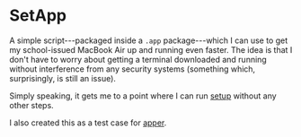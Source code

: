 # SetApp
A simple script---packaged inside a `.app` package---which I can use to get my school-issued MacBook Air up and running even faster. The idea is that I don't have to worry about getting a terminal downloaded and running without interference from any security systems (something which, surprisingly, is still an issue).

Simply speaking, it gets me to a point where I can run [setup](https://github.com/ErikBoesen/setup) without any other steps.

I also created this as a test case for [apper](https://github.com/ErikBoesen/apper).
